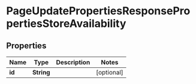 

# PageUpdatePropertiesResponsePropertiesStoreAvailability


## Properties

| Name | Type | Description | Notes |
|------------ | ------------- | ------------- | -------------|
|**id** | **String** |  |  [optional] |



